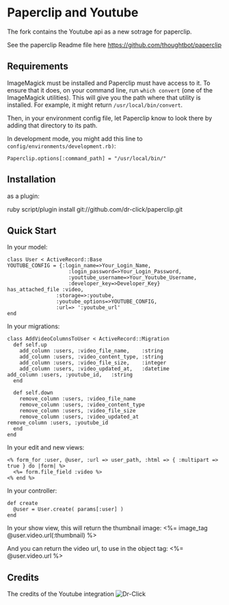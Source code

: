 Paperclip and Youtube
=========

The fork contains the Youtube api as a new sotrage for paperclip.

See the paperclip Readme file here
https://github.com/thoughtbot/paperclip

Requirements
------------

ImageMagick must be installed and Paperclip must have access to it. To ensure
that it does, on your command line, run `which convert` (one of the ImageMagick
utilities). This will give you the path where that utility is installed. For
example, it might return `/usr/local/bin/convert`.

Then, in your environment config file, let Paperclip know to look there by adding that 
directory to its path.

In development mode, you might add this line to `config/environments/development.rb)`:

    Paperclip.options[:command_path] = "/usr/local/bin/"

Installation
------------

as a plugin:

  ruby script/plugin install git://github.com/dr-click/paperclip.git

Quick Start
-----------

In your model:

    class User < ActiveRecord::Base
	YOUTUBE_CONFIG = {:login_name=>Your_Login_Name,
						:login_password=>Your_Login_Password,
						:youttube_username=>Your_Youtube_Username,
						:developer_key=>Developer_Key}
	has_attached_file :video,
                    :storage=>:youtube,  
                    :youtube_options=>YOUTUBE_CONFIG,
                    :url=> ':youtube_url'
    end

In your migrations:

    class AddVideoColumnsToUser < ActiveRecord::Migration
      def self.up
        add_column :users, :video_file_name,    :string
        add_column :users, :video_content_type, :string
        add_column :users, :video_file_size,    :integer
        add_column :users, :video_updated_at,   :datetime
	add_column :users, :youtube_id,   :string
      end

      def self.down
        remove_column :users, :video_file_name
        remove_column :users, :video_content_type
        remove_column :users, :video_file_size
        remove_column :users, :video_updated_at
	remove_column :users, :youtube_id
      end
    end

In your edit and new views:

    <% form_for :user, @user, :url => user_path, :html => { :multipart => true } do |form| %>
      <%= form.file_field :video %>
    <% end %>

In your controller:

    def create
      @user = User.create( params[:user] )
    end

In your show view, this will return the thumbnail image:
    <%= image_tag @user.video.url(:thumbnail) %>

And you can return the video url, to use in the object tag:
    <%= @user.video.url %>


Credits
-------

The credits of the Youtube integration 
![Dr-Click](https://secure.gravatar.com/avatar/56d23c8d7784cbc3804f03f9465d99c0?s=140&d=https://d3nwyuy0nl342s.cloudfront.net%2Fimages%2Fgravatars%2Fgravatar-140.png)

